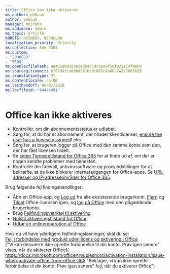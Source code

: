 ```yaml
---
title: Office kan ikke aktiveres
ms.author: pebaum
author: pebaum
manager: mnirkhe
ms.audience: Admin
ms.topic: article
ROBOTS: NOINDEX, NOFOLLOW
localization_priority: Priority
ms.collection: Adm_O365
ms.custom:
- "2000023"
- "3509"
ms.openlocfilehash: ee4618bd288e3e8be75dc969af58f921a14f48b0
ms.sourcegitcommit: bf87d91fa60bd961bc6c887c4a4be7a3c7665b38
ms.translationtype: MT
ms.contentlocale: da-DK
ms.lasthandoff: 06/01/2020
ms.locfileid: "44474491"
---
```

# <a name="unable-to-activate-office"></a>Office kan ikke aktiveres

- Kontrollér, om din abonnementsstatus er udløbet.
- Sørg for, at du har et abonnement, der tillader klientlicenser, [ensure the user has a license assigned](https://docs.microsoft.com/office365/admin/subscriptions-and-billing/assign-licenses-to-users)f.eks.
- Sørg for, at brugeren logger på Office med den samme konto som den, der har fået licensen tildelt.
- Se [siden Tjenestetilstand for Office 365](https://docs.microsoft.com/office365/enterprise/view-service-health) for at finde ud af, om der er nogen kendte problemer med tjenesten.
- Kontrollér din firewall, antivirussoftware og proxyindstillinger for at bekræfte, at de ikke blokerer internetadgangen for Office-apps. Se [URL-adresser og IP-adresseområder for Office 365](https://docs.microsoft.com/en-us/office365/enterprise/urls-and-ip-address-ranges "Office 365-URL-adresser og IP-adresseintervaller").

Brug følgende fejlfindingshandlinger:

- Åbn en Office-app, og [Log ud](https://support.office.com/article/5a20dc11-47e9-4b6f-945d-478cb6d92071) fra alle eksisterende brugerkonti. [Fjern](https://docs.microsoft.com/office365/admin/manage/remove-licenses-from-users?view=o365-worldwide "Fjerne") og [Tildel](https://docs.microsoft.com/office365/admin/manage/assign-licenses-to-users?view=o365-worldwide "tildele igen") Office-licensen igen, og [log på Office](https://support.office.com/article/628ea040-f265-49de-b986-be09c3ebf8a9 "logge på Office") med den pågældende brugerkonto.
- Brug [Fejlfindingsværktøj til aktivering](https://aka.ms/SARA-OfficeActivation-Alchemy)
- [Nulstil aktiveringstilstand for Office](https://docs.microsoft.com/en-us/office365/troubleshoot/activation/reset-office-365-proplus-activation-state "Nulstil aktiveringstilstand for Office")
- [Udfør en onlinereparation af Office](https://support.office.com/Article/7821d4b6-7c1d-4205-aa0e-a6b40c5bb88b?wt.mc_id=Alchemy_ClientDIA)

Hvis du vil have yderligere fejlfindingsløsninger, skal du se:  
[Fejl i forbindelse med produkt uden licens og aktivering i Office](https://support.office.com/Article/0d23d3c0-c19c-4b2f-9845-5344fedc4380?wt.mc_id=Alchemy_ClientDIA)  
["Vi kan desværre ikke oprette forbindelse til din konto. Prøv igen senere" vises, når du aktiverer Office]( https://docs.microsoft.com/office/troubleshoot/activation-installation/issue-when-activate-office-from-office-365 "Beklager, vi kan ikke oprette forbindelse til din konto. Prøv igen senere" fejl, når du aktiverer Office")